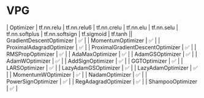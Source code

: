 # VPG
| Optimizer  | tf.nn.relu | tf.nn.relu6 | tf.nn.crelu | tf.nn.elu | tf.nn.selu | tf.nn.softplus | tf.nn.softsign | tf.sigmoid | tf.tanh || GradientDescentOptimizer | :white_check_mark: |
| MomentumOptimizer | :white_check_mark: |
| ProximalAdagradOptimizer | :white_check_mark: |
| ProximalGradientDescentOptimizer | :white_check_mark: |
| RMSPropOptimizer | :white_check_mark: |
| AdaMaxOptimizer | :white_check_mark: |
| AdamGSOptimizer | :white_check_mark: |
| AdamWOptimizer | :white_check_mark: |
| AddSignOptimizer | :white_check_mark: |
| GGTOptimizer | :white_check_mark: |
| LARSOptimizer | :white_check_mark: |
| LazyAdamGSOptimizer | :white_check_mark: |
| LazyAdamOptimizer | :white_check_mark: |
| MomentumWOptimizer | :white_check_mark: |
| NadamOptimizer | :white_check_mark: |
| PowerSignOptimizer | :white_check_mark: |
| RegAdagradOptimizer | :white_check_mark: |
| ShampooOptimizer | :white_check_mark: |
